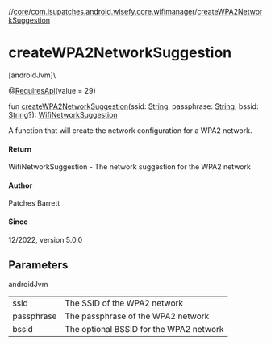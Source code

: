 //[core](../../index.md)/[com.isupatches.android.wisefy.core.wifimanager](index.md)/[createWPA2NetworkSuggestion](create-w-p-a2-network-suggestion.md)

# createWPA2NetworkSuggestion

[androidJvm]\

@[RequiresApi](https://developer.android.com/reference/kotlin/androidx/annotation/RequiresApi.html)(value = 29)

fun [createWPA2NetworkSuggestion](create-w-p-a2-network-suggestion.md)(ssid: [String](https://kotlinlang.org/api/latest/jvm/stdlib/kotlin/-string/index.html), passphrase: [String](https://kotlinlang.org/api/latest/jvm/stdlib/kotlin/-string/index.html), bssid: [String](https://kotlinlang.org/api/latest/jvm/stdlib/kotlin/-string/index.html)?): [WifiNetworkSuggestion](https://developer.android.com/reference/kotlin/android/net/wifi/WifiNetworkSuggestion.html)

A function that will create the network configuration for a WPA2 network.

#### Return

WifiNetworkSuggestion - The network suggestion for the WPA2 network

#### Author

Patches Barrett

#### Since

12/2022, version 5.0.0

## Parameters

androidJvm

| | |
|---|---|
| ssid | The SSID of the WPA2 network |
| passphrase | The passphrase of the WPA2 network |
| bssid | The optional BSSID for the WPA2 network |
